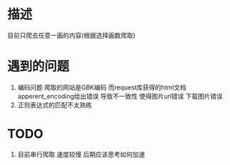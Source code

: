 # 描述

目前只爬去任意一画的内容(根据选择画数爬取)



# 遇到的问题

1. 编码问题 爬取的网站是GBK编码 而request库获得的html文档apperent_encoding给出错误 导致不一致性 使得图片url错误 下载图片错误
2. 正则表达式的匹配不太熟练



# TODO

1. 目前串行爬取 速度较慢 后期应该思考如何加速

